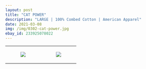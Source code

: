 ```yaml
---
layout: post
title: "CAT POWER"
description: "LARGE | 100% Combed Cotton | American Apparel"
date: 2021-03-08
img: /img/0302-cat-power.jpg
ebay_id: 233925078022
---
```




<table style="width:100%;"><tr><td style="vertical-align:top;">
      <figure class="tmblr-full" data-orig-height="2048" data-orig-width="1365" data-orig-src="https://concertshirts.netlify.app/shirts/0302/0302-01.jpg"><img src="https://64.media.tumblr.com/32f49120f0b2f862308f36d19e3cd1c4/2ee998e58df0960d-38/s540x810/1cf5ce3631e52fa46c09c5c73ae306578b509793.jpg" data-orig-height="2048" data-orig-width="1365" data-orig-src="https://concertshirts.netlify.app/shirts/0302/0302-01.jpg"/></figure></td>
    <td style="vertical-align:top;">
      <figure class="tmblr-full" data-orig-height="2048" data-orig-width="1365" data-orig-src="https://concertshirts.netlify.app/shirts/0302/0302-02.jpg"><img src="https://64.media.tumblr.com/0a619d0842d5ec4b09f24f1e0432e5ed/2ee998e58df0960d-c2/s540x810/39f02a213454d8370ee6c48516c25cadc8dd4f9e.jpg" data-orig-height="2048" data-orig-width="1365" data-orig-src="https://concertshirts.netlify.app/shirts/0302/0302-02.jpg"/></figure></td>
  </tr></table>
